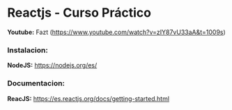 # **Reactjs - Curso Práctico**
**Youtube:** Fazt (https://www.youtube.com/watch?v=zIY87vU33aA&t=1009s)


### Instalacion:
**NodeJS:** https://nodejs.org/es/


### Documentacion:
**ReacJS:** https://es.reactjs.org/docs/getting-started.html